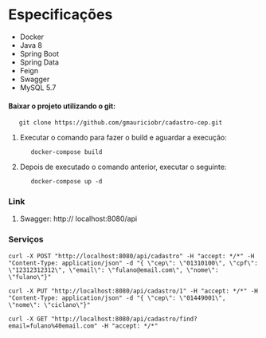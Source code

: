# Especificações

- Docker
- Java 8
- Spring Boot
- Spring Data
- Feign
- Swagger
- MySQL 5.7

#### Baixar o projeto utilizando o git:
 ``` 
    git clone https://github.com/gmauriciobr/cadastro-cep.git
 ```

 1. Executar o comando para fazer o build e aguardar a execução:
    ``` 
       docker-compose build 
    ```

 2. Depois de executado o comando anterior, executar o seguinte:
    ``` 
       docker-compose up -d 
    ```

### Link
1. Swagger: http:// localhost:8080/api


### Serviços

```
curl -X POST "http://localhost:8080/api/cadastro" -H "accept: */*" -H "Content-Type: application/json" -d "{ \"cep\": \"01310100\", \"cpf\": \"12312312312\", \"email\": \"fulano@email.com\", \"nome\": \"fulano\"}"
```

```
curl -X PUT "http://localhost:8080/api/cadastro/1" -H "accept: */*" -H "Content-Type: application/json" -d "{ \"cep\": \"01449001\", \"nome\": \"ciclano\"}"
```

```
curl -X GET "http://localhost:8080/api/cadastro/find?email=fulano%40email.com" -H "accept: */*"
```




